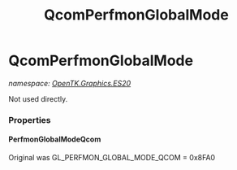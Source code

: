 ﻿---
title: QcomPerfmonGlobalMode
---

# QcomPerfmonGlobalMode
_namespace: [OpenTK.Graphics.ES20](N-OpenTK.Graphics.ES20.html)_

Not used directly.



### Properties

#### PerfmonGlobalModeQcom
Original was GL_PERFMON_GLOBAL_MODE_QCOM = 0x8FA0

